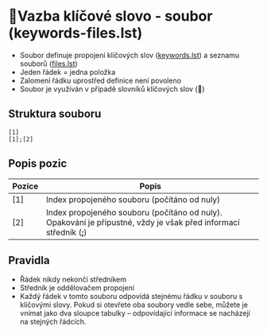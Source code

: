 # 📇Vazba klíčové slovo - soubor (keywords-files.lst)

- Soubor definuje propojení klíčových slov ([keywords.lst][Dkeywords.lst]) a seznamu souborů ([files.lst][Dfiles.lst])
- Jeden řádek = jedna položka
- Zalomení řádku uprostřed definice není povoleno
- Soubor je využíván v případě slovníků klíčových slov (📇)

## Struktura souboru

```
[1]
[1];[2]
```

## Popis pozic

| Pozice | Popis |
|---|---|
| [1] | Index propojeného souboru (počítáno od nuly) |
| [2] | Index propojeného souboru (počítáno od nuly). Opakování je přípustné, vždy je však před informací středník (**;**) |

## Pravidla
- Řádek nikdy nekončí středníkem
- Středník je oddělovačem propojení
- Každý řádek v tomto souboru odpovídá stejnému řádku v souboru s klíčovými slovy. Pokud si otevřete oba soubory vedle sebe, můžete je vnímat jako dva sloupce tabulky – odpovídající informace se nacházejí na stejných řádcích.

[Dfiles.lst]: mdata/files.lst.md "files.lst"
[Dkeywords.lst]: mdata/keywords.lst.md "keywords.lst"
